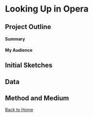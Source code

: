 # Looking Up in Opera 

## Project Outline

#### Summary 
#### My Audience 

## Initial Sketches 
## Data
## Method and Medium 


[Back to Home](https://ascherry.github.io/cherry-portfolio/)
